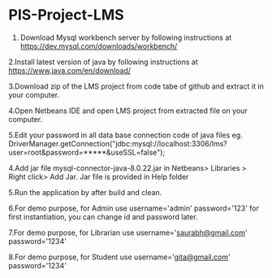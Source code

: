 # PIS-Project-LMS
1. Download Mysql workbench server by following instructions at https://dev.mysql.com/downloads/workbench/

2.Install latest version of java by following instructions at https://www.java.com/en/download/

3.Download zip of the LMS project from code tabe of github and extract it in your computer.

4.Open Netbeans IDE and open LMS project from extracted file on your computer.

5.Edit your password in all data base connection code of java files eg. DriverManager.getConnection("jdbc:mysql://localhost:3306/lms?user=root&password=*****&useSSL=false");

4.Add jar file mysql-connector-java-8.0.22.jar in Netbeans> Libraries > Right click> Add Jar. Jar file is provided in Help folder
 
5.Run the application by after build and clean.

6.For demo purpose, for Admin use username='admin' password='123' for first instantiation, you can change id and password later.

7.For demo purpose, for Librarian use username='saurabh@gmail.com' password='1234'

8.For demo purpose, for Student use username='gita@gmail.com' password='1234'

